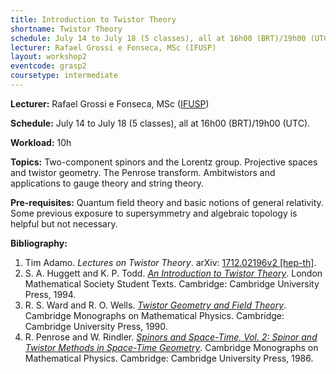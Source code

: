 ```yaml
---
title: Introduction to Twistor Theory
shortname: Twistor Theory
schedule: July 14 to July 18 (5 classes), all at 16h00 (BRT)/19h00 (UTC)
lecturer: Rafael Grossi e Fonseca, MSc (IFUSP)
layout: workshop2
eventcode: grasp2
coursetype: intermediate
---
```


**Lecturer:** Rafael Grossi e Fonseca, MSc ([IFUSP](http://portal.if.usp.br/ifusp/en))

**Schedule:** July 14 to July 18 (5 classes), all at 16h00 (BRT)/19h00 (UTC).

**Workload:** 10h

**Topics:** Two-component spinors and the Lorentz group. Projective spaces and twistor geometry. The Penrose transform. Ambitwistors and applications to gauge theory and string theory.

**Pre-requisites:** Quantum field theory and basic notions of general relativity. Some previous exposure to supersymmetry and algebraic topology is helpful but not necessary. 

**Bibliography:**

1. Tim Adamo. _Lectures on Twistor Theory_. arXiv: [1712.02196v2 [hep-th]](https://arxiv.org/abs/1712.02196v2).
2. S. A. Huggett and K. P. Todd. _[An Introduction to Twistor Theory](https://doi.org/10.1017/CBO9780511624018)_. London Mathematical Society Student Texts. Cambridge: Cambridge University Press, 1994.
3. R. S. Ward and R. O. Wells. _[Twistor Geometry and Field Theory](https://doi.org/10.1017/CBO9780511524493)_. Cambridge Monographs on Mathematical Physics. Cambridge: Cambridge University Press, 1990.
4. R. Penrose and W. Rindler. _[Spinors and Space-Time, Vol. 2: Spinor and Twistor Methods in Space-Time Geometry](https://doi.org/10.1017/CBO9780511524486)_. Cambridge Monographs on Mathematical Physics. Cambridge: Cambridge University Press, 1986.
